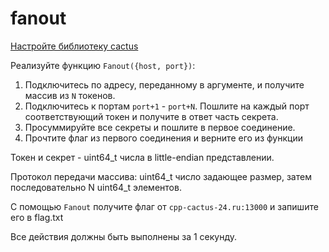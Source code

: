 # fanout

[Настройте библиотеку cactus](../docs/cactus.md)

Реализуйте функцию `Fanout({host, port})`:

1. Подключитесь по адресу, переданному в аргументе, и получите массив из `N`
   токенов.
2. Подключитесь к портам `port+1` - `port+N`. Пошлите на каждый порт
   соответствующий токен и получите в ответ часть секрета.
3. Просуммируйте все секреты и пошлите в первое соединение.
4. Прочтите флаг из первого соединения и верните его из функции

Токен и секрет - uint64_t числа в little-endian представлении.

Протокол передачи массива: uint64_t число задающее размер, затем
последовательно N uint64_t элементов.

С помощью `Fanout` получите флаг от `cpp-cactus-24.ru:13000` и запишите его в flag.txt

Все действия должны быть выполнены за 1 секунду.
